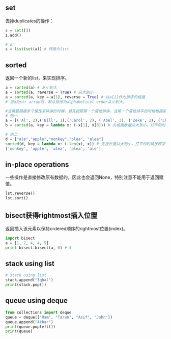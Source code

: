 ## set
去掉duplicates的操作：
```python
s = set([])
s.add()

# or
s = list(set(a)) # 转换为list
```

## sorted
返回一个新的list，来实现排序。
```python
a = sorted(a) # 从小到大
a = sorted(a, reverse = True) # 从大到小
a = sorted(a, key = a[1], reverse = True) # 以a[1]作为排序的根据
# 当a为str array时，默认排序为alphabetical order从小到大。

#当需要根据多个属性来排序的时候，首先按照第一个属性排序，当第一个属性持平的时候根据第二个属性来排序：
# 例一
a = [('Al', 2),('Bill', 1),('Carol', 2), ('Abel', 3), ('Zeke', 2), ('Chris', 1)] 
b = sorted(a, key = lambda x: (-x[1], x[0])) # 先根据数据从大到小，打平的时候根据字母顺序。

# 例二
d = ["ale","apple","monkey","plea", "alea"]
sorted(d, key = lambda x: (-len(x), x)) # 先按长度从大到小，打平的时候按照字母顺序。
['monkey', 'apple', 'alea', 'plea', 'ale']
```

## in-place operations
一些操作是直接修改原有数据的，因此也会返回None，特别注意不能用于返回赋值。
```python
lst.reverse()
lst.sort()
```

## bisect获得rightmost插入位置
返回插入该元素以保持ordered顺序的rightmost位置(index)。
```python
import bisect
a = [1, 2, 4, 4, 5]
print bisect.bisect(a, 6) # 5
```

## stack using list
```python
# stack using list
stack.append("Iqbal")
print(stack.pop())
```

## queue using deque
```python
from collections import deque
queue = deque(["Ram", "Tarun", "Asif", "John"])
queue.append("Akbar")
print(queue.popleft())                 
print(queue)
```